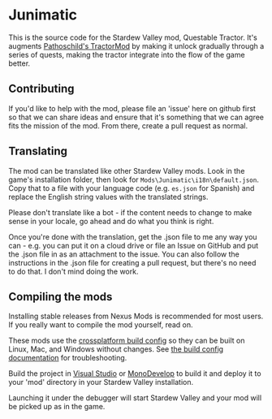 ﻿# Junimatic

This is the source code for the Stardew Valley mod, Questable Tractor.  It's augments
[Pathoschild's TractorMod](https://github.com/Pathoschild/StardewMods/tree/develop/TractorMod)
by making it unlock gradually through a series of quests, making the tractor integrate
into the flow of the game better.

## Contributing

If you'd like to help with the mod, please file an 'issue' here on github first so that we can share
ideas and ensure that it's something that we can agree fits the mission of the mod.  From there, create
a pull request as normal.
  
## Translating

The mod can be translated like other Stardew Valley mods.  Look in the game's installation folder,
then look for `Mods\Junimatic\i18n\default.json`.  Copy that to a file with your language code
(e.g. `es.json` for Spanish) and replace the English string values with the translated strings.

Please don't translate like a bot - if the content needs to change to make sense in your locale,
go ahead and do what you think is right.

Once you're done with the translation, get the .json file to me any way you can - e.g. you can
put it on a cloud drive or file an Issue on GitHub and put the .json file in as an attachment to
the issue.  You can also follow the instructions in the .json file for creating a pull request,
but there's no need to do that.  I don't mind doing the work.

## Compiling the mods

Installing stable releases from Nexus Mods is recommended for most users. If you really want to
compile the mod yourself, read on.

These mods use the [crossplatform build config](https://www.nuget.org/packages/Pathoschild.Stardew.ModBuildConfig)
so they can be built on Linux, Mac, and Windows without changes. See [the build config documentation](https://www.nuget.org/packages/Pathoschild.Stardew.ModBuildConfig)
for troubleshooting.

Build the project in [Visual Studio](https://www.visualstudio.com/vs/community/) or [MonoDevelop](https://www.monodevelop.com/) to
build it and deploy it to your 'mod' directory in your Stardew Valley installation.

Launching it under the debugger will start Stardew Valley and your mod will be picked up as in the game.
